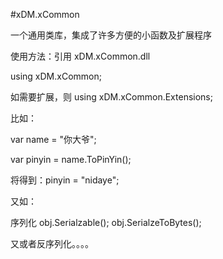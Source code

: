 ﻿#xDM.xCommon

 一个通用类库，集成了许多方便的小函数及扩展程序

使用方法：引用 xDM.xCommon.dll

using xDM.xCommon;

如需要扩展，则
using xDM.xCommon.Extensions;

 比如：

 var name = "你大爷";

 var pinyin = name.ToPinYin();

 将得到：pinyin = "nidaye";

 又如：

 序列化   obj.Serialzable();  obj.SerialzeToBytes();

 又或者反序列化。。。。


